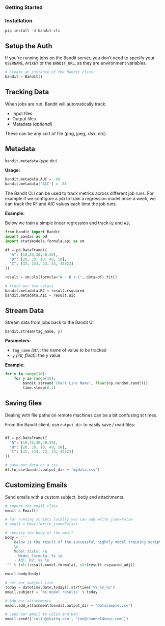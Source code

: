 ### Getting Started

### Installation

`pip install -U bandit-cli`

## Setup the Auth

If you're running jobs on the Bandit server, you don't need to specify your
`USERNAME`, `APIKEY` or the `BANDIT_URL`, as they are environment variables.

```python
# Create an instance of the Bandit class:
bandit = Bandit()
```

## Tracking Data

When jobs are run, Bandit will automatically track:

- Input files
- Output files
- Metadata (*optional*)

These can be any sort of file (png, jpeg, xlsx, etc).

## Metadata

`bandit.metadata` _type_ dict

__Usage:__

```python
bandit.metadata.AUC = .68
bandit.metadata['AIC'] = .88
```

The Bandit CLI can be used to track metrics across different job runs.  For example
if we configure a job to train a regression model once a week, we can track the R²
and AIC values each time the job runs.

__Example:__

Below we train a simple linear regression and track `R2` and `AIC`

```python
from bandit import Bandit
import pandas as pd
import statsmodels.formula.api as sm

df = pd.DataFrame({
  "A": [10,20,30,40,50],
  "B": [20, 30, 10, 40, 50],
  "C": [32, 234, 23, 23, 42523]
})

result = sm.ols(formula="A ~ B + C", data=df).fit()

# track our two values
bandit.metadata.R2 = result.rsquared
bandit.metadata.AIC = result.aic
```

## Stream Data

Stream data from jobs back to the Bandit UI

`bandit.stream(tag_name, y)`

__Parameters:__
- `tag_name` _(str)_: the name of value to be tracked
- `y` _(int, float)_: the y value

__Example:__

```python
for x in range(10):
    for y in range(10):
        bandit.stream('Chart Line Name', float(np.random.rand()))
        time.sleep(0.1)
```

## Saving files

Dealing with file paths on remote machines can be a bit confusing at times.

From the Bandit client, use `output_dir` to easily save / read files:

```python

df = pd.DataFrame({
  "A": [10,20,30,40,50],
  "B": [20, 30, 10, 40, 50],
  "C": [32, 234, 23, 23, 42523]
})

# save our data as a csv
df.to_csv(bandit.output_dir + 'mydata.csv')
```

## Customizing Emails

Send emails with a custom subject, body and attachments.

```python
# import the email class
email = Email()

# For running scripts locally you can add write_json=False
# email = Email(write_json=False)

# specify the body of the email
body = '''
    Below is the result of the successful nightly model training script \n
    \n
    Model Stats: \n
    - Model Formula: %s \n
    - Adj. R2: %s \n
''' % (str(result.model.formula), str(result.rsquared_adj))

email.body(body)

# set our subject line
today = datetime.date.today().strftime('%Y_%m_%d')
email.subject = '%s model results' % today

# Add our attachments
email.add_attachment(bandit.output_dir + 'datasample.csv')

# Send our email to Colin and Ron
email.send(['colin@yhathq.com', 'ron@channel4news.com'])
```
